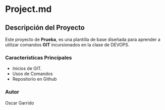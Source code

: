 # Project.md

## Descripción del Proyecto

Este proyecto de **Prueba**, es una plantilla de base diseñada para aprender a utilizar comandos **GIT** incursionados en la clase de DEVOPS.

### Características Principales

- Inicios de GIT.
- Usos de Comandos
- Repositorio en Github

### Autor
Oscar Garrido
